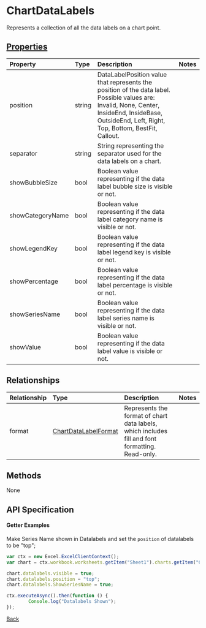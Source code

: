 # ChartDataLabels

Represents a collection of all the data labels on a chart point.

## [Properties](#getter-examples)
| Property       | Type    |Description|Notes |
|:---------------|:--------|:----------|:-----|
|position|string|DataLabelPosition value that represents the position of the data label. Possible values are: Invalid, None, Center, InsideEnd, InsideBase, OutsideEnd, Left, Right, Top, Bottom, BestFit, Callout.||
|separator|string|String representing the separator used for the data labels on a chart.||
|showBubbleSize|bool|Boolean value representing if the data label bubble size is visible or not.||
|showCategoryName|bool|Boolean value representing if the data label category name is visible or not.||
|showLegendKey|bool|Boolean value representing if the data label legend key is visible or not.||
|showPercentage|bool|Boolean value representing if the data label percentage is visible or not.||
|showSeriesName|bool|Boolean value representing if the data label series name is visible or not.||
|showValue|bool|Boolean value representing if the data label value is visible or not.||

## Relationships
| Relationship | Type    |Description|Notes |
|:---------------|:--------|:----------|:-----|
|format|[ChartDataLabelFormat](chartdatalabelformat.md)|Represents the format of chart data labels, which includes fill and font formatting. Read-only.||

## Methods
None


## API Specification

#### Getter Examples
Make Series Name shown in Datalabels and set the `position` of datalabels to be "top";
```js
var ctx = new Excel.ExcelClientContext();
var chart = ctx.workbook.worksheets.getItem("Sheet1").charts.getItem("Chart1");	

chart.datalabels.visible = true;
chart.datalabels.position = "top";
chart.datalabels.ShowSeriesName = true;

ctx.executeAsync().then(function () {
		Console.log("Datalabels Shown");
});
```

[Back](#properties)
